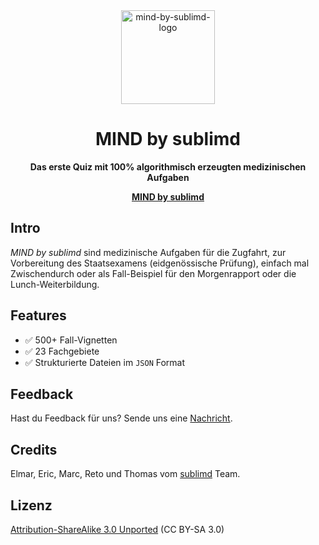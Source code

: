 <div align="center">
  <img src="https://sublimd.com/images/logo-mind-by-sublimd.png" alt="mind-by-sublimd-logo" width="150"/>
	<h1>MIND by sublimd</h1>
	<p>
		<strong>Das erste Quiz mit 100% algorithmisch erzeugten medizinischen Aufgaben</strong>
	</p>
  <p>
    <a href="https://sublimd.com/de/mind"><strong>MIND by sublimd</strong></a>
  </p>
</div>

## Intro

_MIND by sublimd_ sind medizinische Aufgaben für die Zugfahrt, zur Vorbereitung des Staatsexamens (eidgenössische Prüfung), einfach mal Zwischendurch oder als Fall-Beispiel für den Morgenrapport oder die Lunch-Weiterbildung.

## Features

* ✅ 500+ Fall-Vignetten
* ✅ 23 Fachgebiete
* ✅ Strukturierte Dateien im `JSON` Format

## Feedback

Hast du Feedback für uns? Sende uns eine [Nachricht](mailto:feedback@sublimd.com).

## Credits

Elmar, Eric, Marc, Reto und Thomas vom [sublimd](https://sublimd.com) Team.

## Lizenz

[Attribution-ShareAlike 3.0 Unported](https://creativecommons.org/licenses/by-sa/3.0) (CC BY-SA 3.0)

